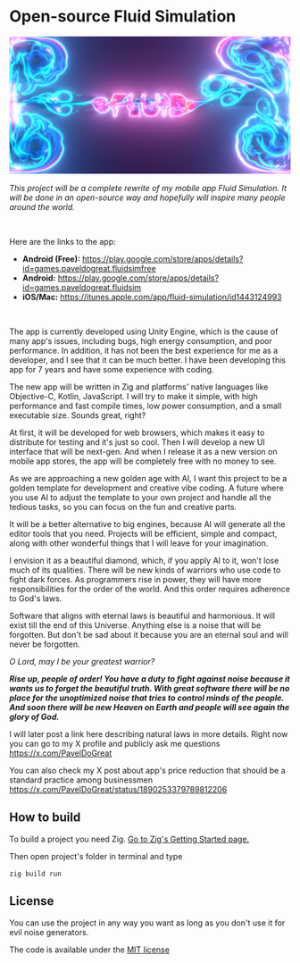# Open-source Fluid Simulation

<img src="banner.png" width="880" />

<br/>

*This project will be a complete rewrite of my mobile app Fluid Simulation. It will be done in an open-source way and hopefully will inspire many people around the world.*

<br/>

Here are the links to the app:
- **Android (Free):** https://play.google.com/store/apps/details?id=games.paveldogreat.fluidsimfree  
- **Android:** https://play.google.com/store/apps/details?id=games.paveldogreat.fluidsim  
- **iOS/Mac:** https://itunes.apple.com/app/fluid-simulation/id1443124993  

<br/>

The app is currently developed using Unity Engine, which is the cause of many app's issues, including bugs, high energy consumption, and poor performance. In addition, it has not been the best experience for me as a developer, and I see that it can be much better. I have been developing this app for 7 years and have some experience with coding.

The new app will be written in Zig and platforms' native languages like Objective-C, Kotlin, JavaScript. I will try to make it simple, with high performance and fast compile times, low power consumption, and a small executable size. Sounds great, right?

At first, it will be developed for web browsers, which makes it easy to distribute for testing and it's just so cool. Then I will develop a new UI interface that will be next-gen. And when I release it as a new version on mobile app stores, the app will be completely free with no money to see.

As we are approaching a new golden age with AI, I want this project to be a golden template for development and creative vibe coding. A future where you use AI to adjust the template to your own project and handle all the tedious tasks, so you can focus on the fun and creative parts.

It will be a better alternative to big engines, because AI will generate all the editor tools that you need. Projects will be efficient, simple and compact, along with other wonderful things that I will leave for your imagination.

I envision it as a beautiful diamond, which, if you apply AI to it, won't lose much of its qualities. There will be new kinds of warriors who use code to fight dark forces. As programmers rise in power, they will have more responsibilities for the order of the world. And this order requires adherence to God's laws.

Software that aligns with eternal laws is beautiful and harmonious. It will exist till the end of this Universe. Anything else is a noise that will be forgotten. But don't be sad about it because you are an eternal soul and will never be forgotten.

*O Lord, may I be your greatest warrior?*

***Rise up, people of order! You have a duty to fight against noise because it wants us to forget the beautiful truth.
With great software there will be no place for the unoptimized noise that tries to control minds of the people.
And soon there will be new Heaven on Earth and people will see again the glory of God.***

I will later post a link here describing natural laws in more details. Right now you can go to my X profile and publicly ask me questions 
https://x.com/PavelDoGreat

You can also check my X post about app's price reduction that should be a standard practice among businessmen
https://x.com/PavelDoGreat/status/1890253379789812206

## How to build

To build a project you need Zig. [Go to Zig's Getting Started page.](https://ziglang.org/learn/getting-started/)

Then open project's folder in terminal and type
```console
zig build run
```

## License

You can use the project in any way you want as long as you don't use it for evil noise generators.

The code is available under the [MIT license](LICENSE)
